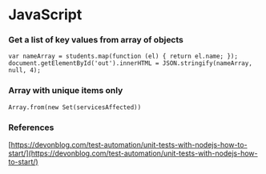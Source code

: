 # JavaScript

### Get a list of key values from array of objects

```
var nameArray = students.map(function (el) { return el.name; });
document.getElementById('out').innerHTML = JSON.stringify(nameArray, null, 4);
```

### Array with unique items only

```
Array.from(new Set(servicesAffected))
```

### References

[https://devonblog.com/test-automation/unit-tests-with-nodejs-how-to-start/](https://devonblog.com/test-automation/unit-tests-with-nodejs-how-to-start/)
